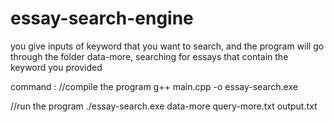 # essay-search-engine

you give inputs of keyword that you want to search, and the program will go through the folder data-more, searching for essays that contain the keyword you provided

command : 
//compile the program
g++ main.cpp -o essay-search.exe

//run the program
./essay-search.exe data-more query-more.txt output.txt

